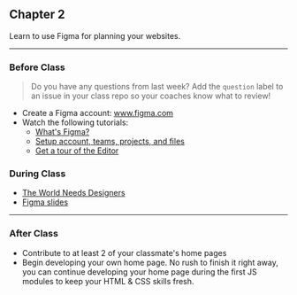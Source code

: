 ## Chapter 2

Learn to use Figma for planning your websites.

---

### Before Class

> Do you have any questions from last week? Add the `question` label to an issue
> in your class repo so your coaches know what to review!

- Create a Figma account: www.figma.com
- Watch the following tutorials:
  - [What's Figma?](https://www.youtube.com/watch?v=Cx2dkpBxst8&list=PLXDU_eVOJTx7QHLShNqIXL1Cgbxj7HlN4)
  - [Setup account, teams, projects, and files](https://www.youtube.com/watch?v=hrHL2VLMl7g&list=PLXDU_eVOJTx7QHLShNqIXL1Cgbxj7HlN4&index=2)
  - [Get a tour of the Editor](https://www.youtube.com/watch?v=DSrbwCrEIII&list=PLXDU_eVOJTx7QHLShNqIXL1Cgbxj7HlN4&index=3)

### During Class

- [The World Needs Designers](https://www.youtube.com/watch?v=BYS4JXW0f5g)
- [Figma slides](https://github.com/hackyourfuturebelgium/ux-ui-design/tree/master/slides/week-2-benjamin.pdf)

---

### After Class

- Contribute to at least 2 of your classmate's home pages
- Begin developing your own home page. No rush to finish it right away, you can
  continue developing your home page during the first JS modules to keep your
  HTML & CSS skills fresh.
